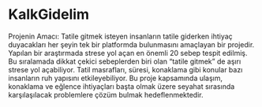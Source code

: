 # KalkGidelim
Projenin Amacı: Tatile gitmek isteyen insanların tatile giderken ihtiyaç duyacakları her şeyin tek bir platformda bulunmasını amaçlayan bir projedir. Yapılan bir araştırmada strese yol açan en önemli 20 sebep tespit edilmiş. Bu sıralamada dikkat çekici sebeplerden biri olan “tatile gitmek” de aşırı strese yol açabiliyor. Tatil masrafları, süresi, konaklama gibi konular bazı insanların ruh yapısını etkileyebiliyor. Bu proje kapsamında ulaşım, konaklama ve eğlence ihtiyaçları başta olmak üzere seyahat sırasında karşılaşılacak problemlere çözüm bulmak hedeflenmektedir. 
